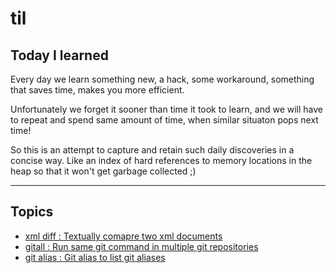 # til

## Today I learned

Every day we learn something new, a hack, some workaround, something that saves time, makes you more efficient.

Unfortunately we forget it sooner than time it took to learn, and we will have to repeat and spend same amount of time, when similar situaton pops next time!

So this is an attempt to capture and retain such daily discoveries in a concise way. Like an index of hard references to memory locations in the heap so that it won't get garbage collected ;)

---

## Topics

- [xml diff : Textually comapre two xml documents ](xml-diff.md)
- [gitall : Run same git command in multiple git repositories ](gitall.md)
- [git alias : Git alias to list git aliases](git-alias.md)
